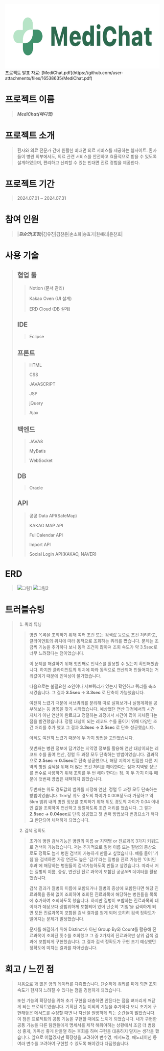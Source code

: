 <img src="https://github.com/Kimseungyeon98/MediChat/blob/main/MediChat/src/main/resources/static/images/logo.png?raw=true" width="660px" height="210px">
프로젝트 발표 자료: [MediChat.pdf](https://github.com/user-attachments/files/16538635/MediChat.pdf)

# 프로젝트 이름
> ***MediChat(메디챗)***
> 

# 프로젝트 소개
> 환자와 의료 전문가 간에 원활한 비대면 의료 서비스를 제공하는 웹사이트.
> 환자들이 병원 외부에서도, 의료 관련 서비스를 안전하고 효율적으로 받을 수 있도록 설계하였으며, 편리하고 신뢰할 수 있는 빈대면 진료 경험을 제공한다.
> 

# 프로젝트 기간
> 2024.07.01 ~ 2024.07.31
> 

# 참여 인원
> |***김승연(조장)***|김유진|김찬윤|손소희|송효기|원혜리|윤찬호|
> 

# 사용 기술
> ## 협업 툴
 >> Notion (문서 관리)
> > 
 >> Kakao Oven (UI 설계)
> > 
 >> ERD Cloud (DB 설계)
> > 
>## IDE
 >> Eclipse
> > 
>## 프론트
 >> HTML
> > 
 >> CSS
> > 
 >> JAVASCRIPT
> >
 >> JSP
> >
 >> jQuery
> >
 >> Ajax
> > 
>## 백엔드
 >> JAVA8
> >
 >> MyBatis
> >
 >> WebSocket
> > 
>## DB
 >> Oracle
> >
>## API
 >> 공공 Data API(SafeMap)
> >
 >> KAKAO MAP API
> >
 >> FullCalendar API
> >
 >> Import API
> >
 >> Social Login API(KAKAO, NAVER)
> > 

# ERD
> ![그림1](https://github.com/user-attachments/assets/86910bfb-6cb1-474c-8dea-13f7871174a5)
> ![그림2](https://github.com/user-attachments/assets/f0b59d18-8bfa-4f4c-a42a-d4d2a9036c18)
>



# 트러블슈팅
> 1. 쿼리 튜닝
>> 병원 목록을 조회하기 위해 여러 조건 또는 검색값 등으로 조건 처리하고, 클라이언트의 위치에 따라 동적으로 조회하는 쿼리를 짰습니다.
>> 문제는 조금씩 기능을 추가하다 보니 동적 조건이 많아져 조회 속도가 약 3.5sec로 너무 느려졌다는 점이었습니다.
>> 
>> 이 문제를 해결하기 위해 첫번째로 인덱스를 활용할 수 있는지 확인해봤습니다.
>> 하지만 클라이언트의 위치에 따라 동적으로 연산되어 만들어지는 거리값이기 때문에 인덱싱이 불가했습니다.
>>
>> 다음으로는 불필요한 조인이나 서브쿼리가 있는지 확인하고 쿼리를 축소시켰습니다. 그 결과 **3.5sec -> 3.3sec** 로 단축이 가능했습니다.
>>
>> 여전히 느렸기 때문에 서브쿼리를 분리해 따로 살펴보거나 실행계획을 공부해보는 등 병목을 찾기 시작했습니다.
>> 예상했던 연산 과정에서의 시간 지체가 아닌 연산이 완료되고 정렬하는 과정에서 시간이 많이 지체된다는 점을 발견했습니다.
>> 정렬 대상이 되는 레코드 수를 줄이기 위해 다양한 조건 처리를 추가 했고 그 결과 **3.3sec -> 2.5sec** 로 단축 성공했습니다.
>> 
>> 아직도 여전히 느렸기 때문에 두 가지 방법을 고안했습니다.
>>
>> 첫번째는 병원 정보에 담겨있는 지역명 정보를 활용해 연산 대상이되는 레코드 수를 줄여 연산, 정렬 두 과정 모두 단축하는 방법이었습니다.
>> 결과적으로 **2.5sec -> 0.5sec**로 단축 성공했으나, 해당 지역에 인접한 다른 지역의 병원 검색을 위해 더 많은 조건 처리를 해야한다는 점과 지역명 정보를 변수로 사용하기 위해 조회를 두 번 해야 한다는 점.
>> 이 두 가지 이유 때문에 첫번째 방법은 채택하지 않았습니다.
>> 
>> 두번째는 위도 경도값의 범위를 지정해 연산, 정렬 두 과정 모두 단축하는 방법이었습니다.
>> 1km당 위도 경도의 차이가 0.008정도라 가정하고 약 5km 범위 내의 병원 정보를 조회하기 위해 위도 경도의 차이가 0.04 이내인 값을 조회하여 연산하고 정렬하도록 조건 처리를 했습니다.
>> 그 결과 **2.5sec -> 0.04sec**로 단축 성공했고 첫 번째 방법보다 변경요소가 적다고 판단되어 채택하게 되었습니다.
>> 
> 2. 검색 정확도
>> 초기에 병원 검색기능은 병원의 이름 or 지역명 or 진료과목 3가지 키워드로 검색이 가능했습니다.
>> 저는 추가적으로 질병 이름 또는 질병의 증상으로도 정확도 높게 병원 검색이 가능하게 만들고 싶었습니다.
>> 예를 들어 '기침'을 검색하면 가장 연관도 높은 '감기'라는 질병을 진료 가능한 '이비인후과'에 해당하는 병원들이 검색가능하도록 만들고 싶었습니다.
>> 따라서 저는 질병의 이름, 증상, 연관된 진료 과목이 포함된 공공API 데이터를 활용했습니다.
>>
>> 검색 결과가 질병의 이름에 포함되거나 질병의 증상에 포함된다면 해당 진료과목을 중복 없이 조회하여 조회된 진료과목에 해당하는 병원들을 목록에 추가하여 조회하도록 했습니다.
>> 하지만 질병이 포함하는 진료과목의 데이터가 예상보다 광범위하게 포함되어 있어 단순히 '기침'을 검색하게 되면 모든 진료과목이 포함된 검색 결과를 얻게 되어 오히려 검색 정확도가 떨어지는 문제가 발생했습니다.
>>
>> 문제를 해결하기 위해 Distinct가 아닌 Group By와 Count를 활용해 진료과목이 조회된 횟수를 조회했고 그 중 2가지의 진료과목만 상위 검색 결과에 포함되게 구현했습니다.
>> 그 결과 검색 정확도가 구현 초기 예상했던 정확도에 미치는 결과를 자아냈습니다.
>> 

# 회고 / 느낀 점
> 처음으로 꽤 많은 양의 데이터를 다뤄봤습니다.
> 단순하게 쿼리를 짜게 되면 조회속도가 현저히 느려질 수 있다는 점을 경험하게 되었습니다.
>
> 또한 기능의 확장성을 위해 초기 구현을 대충하면 안된다는 점을 뼈저리게 깨닫게 되는 프로젝트였습니다.
> 기획된 기능 이외의 기능을 추가하다 보니 초기에 구현해놓은 메서드를 수정할 때면 나 자신을 원망하게 되는 순간들이 많았습니다.
> 이 점은 프로젝트의 공통 기능을 구현할 때에도 느끼게 되었습니다. 내가 구현한 공통 기능을 다른 팀원들에게 명세서를 제작 해줘야하는 상황에서 조금 더 범용성 좋게, 가독성 좋게 만들껄 하는 후회를 하며 구현을 대충하지 말자는 생각을 했습니다.
> 앞으로 어렵겠지만 확장성을 고려하여 변수명, 메서드명, 애노테이션 등 여러 변수를 고려하여 구현할 수 있도록 해야겠다 다짐했습니다.
